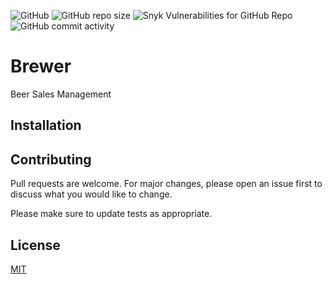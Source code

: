 ![GitHub](https://img.shields.io/github/license/marcelofilipov/brewer-all)
![GitHub repo size](https://img.shields.io/github/repo-size/marcelofilipov/brewer-all)
![Snyk Vulnerabilities for GitHub Repo](https://img.shields.io/snyk/vulnerabilities/github/marcelofilipov/brewer-all)
![GitHub commit activity](https://img.shields.io/github/commit-activity/m/marcelofilipov/brewer-all)

# Brewer

Beer Sales Management

## Installation


## Contributing
Pull requests are welcome. For major changes, please open an issue first to discuss what you would like to change.

Please make sure to update tests as appropriate.

## License
[MIT](https://github.com/marcelofilipov/brewer-all/blob/master/LICENSE)
